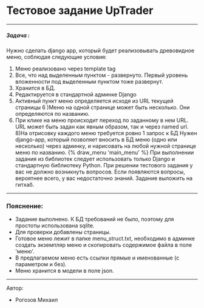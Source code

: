 # Тестовое задание UpTrader
***
##### Задача :
Нужно сделать django app, который будет реализовывать древовидное меню, соблюдая следующие условия:
1) Меню реализовано через template tag
2) Все, что над выделенным пунктом - развернуто. Первый уровень вложенности под выделенным пунктом тоже развернут.
3) Хранится в БД.
4) Редактируется в стандартной админке Django
5) Активный пункт меню определяется исходя из URL текущей страницы
6 )Меню на одной странице может быть несколько. Они определяются по названию.
7) При клике на меню происходит переход по заданному в нем URL. URL может быть задан как явным образом, так и через named url.
8)На отрисовку каждого меню требуется ровно 1 запрос к БД
 Нужен django-app, который позволяет вносить в БД меню (одно или несколько) через админку, и нарисовать на любой нужной странице меню по названию.
 {% draw_menu 'main_menu' %}
 При выполнении задания из библиотек следует использовать только Django и стандартную библиотеку Python.
При решении тестового задания у вас не должно возникнуть вопросов. Если появляются вопросы, вероятнее всего, у вас недостаточно знаний.
Задание выложить на гитхаб.
***

### Пояснение:
* Задание выполнено. К БД требований не было, поэтому для простоты использована sqlite. 
* Для проверки добавлены страницы.
* Готовое меню лежит в папке menu_struct.txt, необходимо в админке создать экземпляр меню и скопировать содержимое файла в поле 'меню'.
* В предлагаемом меню есть ссылки прямые и именованные (с параметром и без).
* Меню хранится в модели в поле json.
***
Автор: 
* Рогозов Михаил